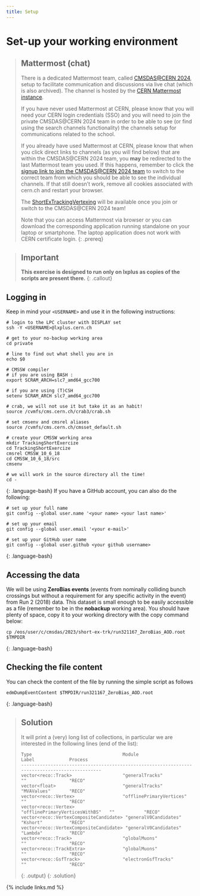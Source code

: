 ```yaml
---
title: Setup
---
```

# Set-up your working environment


> ## Mattermost (chat)
> There is a dedicated Mattermost team, called [CMSDAS@CERN 2024](https://mattermost.web.cern.ch/cmsdas24/channels/town-square), setup to facilitate communication and discussions via live chat (which is also archived). The channel is hosted by the [CERN Mattermost instance](https://mattermost.web.cern.ch/).
> 
> If you have never used Mattermost at CERN, please know that you will need your CERN login credentials (SSO) and you will need to join the private CMSDAS@CERN 2024 team in order to be able to see (or find using the search channels functionality) the channels setup for communications related to the school.
> 
> If you already have used Mattermost at CERN, please know that when you click direct links to channels (as you will find below) that are within the CMSDAS@CERN 2024 team, you **may** be redirected to the last Mattermost team you used. If this happens, remember to click the [signup link to join the CMSDAS@CERN 2024 team](https://mattermost.web.cern.ch/cmsdas24/channels/town-square) to switch to the correct team from which you should be able to see the individual channels. If that still doesn’t work, remove all cookies associated with cern.ch and restart your browser.
> 
> The [ShortExTrackingVertexing](https://mattermost.web.cern.ch/cmsdas24/channels/short-ex-trk) will be available once you join or switch to the CMSDAS@CERN 2024 team!
> 
> Note that you can access Mattermost via browser or you can download the corresponding application running standalone on your laptop or smartphone. The laptop application does not work with CERN certificate login.
{: .prereq}

> ## Important
> **This exercise is designed to run only on lxplus as copies of the scripts are present there.**
{: .callout}
## Logging in
Keep in mind your `<USERNAME>` and use it in the following instructions:
~~~
# login to the LPC cluster with DISPLAY set
ssh -Y <USERNAME>@lxplus.cern.ch

# get to your no-backup working area
cd private

# line to find out what shell you are in
echo $0

# CMSSW compiler                              
# if you are using BASH :                                                                      
export SCRAM_ARCH=slc7_amd64_gcc700

# if you are using (T)CSH
setenv SCRAM_ARCH slc7_amd64_gcc700

# crab, we will not use it but take it as an habit!                                                                                                    
source /cvmfs/cms.cern.ch/crab3/crab.sh

# set cmsenv and cmsrel aliases 
source /cvmfs/cms.cern.ch/cmsset_default.sh

# create your CMSSW working area
mkdir TrackingShortExercize
cd TrackingShortExercize
cmsrel CMSSW_10_6_18
cd CMSSW_10_6_18/src
cmsenv

# we will work in the source directory all the time!
cd -
~~~
{: .language-bash}
If you have a GitHub account, you can also do the following:

~~~
# set up your full name
git config --global user.name '<your name> <your last name>'

# set up your email
git config --global user.email '<your e-mail>'

# set up your GitHub user name
git config --global user.github <your github username>
~~~
{: .language-bash}
## Accessing the data

We will be using **ZeroBias events** (events from nominally colliding bunch crossings but without a requirement for any specific activity in the event) from Run 2 (2018) data. This dataset is small enough to be easily accessible as a file (remember to be in the **nobackup** working area). You should have plenty of space, copy it to your working directory with the copy command below:

~~~
cp /eos/user/c/cmsdas/2023/short-ex-trk/run321167_ZeroBias_AOD.root $TMPDIR
~~~
{: .language-bash}
## Checking the file content

You can check the content of the file by running the simple script as follows
~~~
edmDumpEventContent $TMPDIR/run321167_ZeroBias_AOD.root
~~~
{: .language-bash}
> ## Solution
> It will print a (very) long list of collections, in particular we are interested in the following lines (end of the list):
> ```
> Type                                  Module                      Label             Process   
> ----------------------------------------------------------------------------------------------
> vector<reco::Track>                   "generalTracks"             ""                "RECO"
> vector<float>                         "generalTracks"             "MVAValues"       "RECO"
> vector<reco::Vertex>                  "offlinePrimaryVertices"    ""                "RECO"
> vector<reco::Vertex>                  "offlinePrimaryVerticesWithBS"   ""           "RECO"
> vector<reco::VertexCompositeCandidate> "generalV0Candidates"      "Kshort"          "RECO"
> vector<reco::VertexCompositeCandidate> "generalV0Candidates"      "Lambda"          "RECO"
> vector<reco::Track>                   "globalMuons"               ""                "RECO"
> vector<reco::TrackExtra>              "globalMuons"               ""                "RECO"
> vector<reco::GsfTrack>                "electronGsfTracks"         ""                "RECO"
> ```
> {: .output}
{: .solution}

{% include links.md %}
